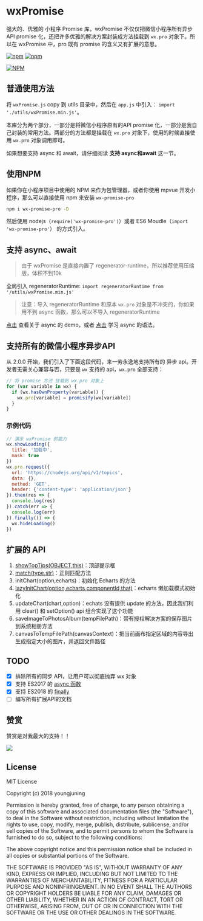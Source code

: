 # wxPromise

强大的、优雅的 小程序 Promise 库，wxPromise 不仅仅把微信小程序所有异步 API promise 化，还把许多优雅的解决方案封装成方法挂载到 `wx.pro` 对象下。所以在 wxPromise 中，pro 既有 promise 的含义又有扩展的意思。

[![npm](https://img.shields.io/npm/v/wx-promise-pro.svg)](https://www.npmjs.com/package/wx-promise-pro) [![npm](https://img.shields.io/npm/dm/wx-promise-pro.svg)](https://www.npmjs.com/package/wx-promise-pro)

[![NPM](https://nodei.co/npm/wx-promise-pro.png?compact=true)](https://nodei.co/npm/wx-promise-pro/)

## 普通使用方法

将 `wxPromise.js` copy 到 utils 目录中，然后在 `app.js` 中引入： `import './utils/wxPromise.min.js'`。

本库分为两个部分，一部分是将微信小程序原有的API promise 化，一部分是我自己封装的常用方法。两部分的方法都是挂载在 `wx.pro` 对象下，使用的时候直接使用 `wx.pro` 对象调用即可。

如果想要支持 async 和 await，请仔细阅读 **支持 async和await** 这一节。

## 使用NPM

如果你在小程序项目中使用的 NPM 来作为包管理器，或者你使用 mpvue 开发小程序，那么可以直接使用 npm 来安装 `wx-promise-pro`

```bash
npm i wx-promise-pro -D
```

然后使用 nodejs（`require('wx-promise-pro')`）或者 ES6 Moudle（`import 'wx-promise-pro'`） 的方式引入。

## 支持 async、await

> 由于 wxPromise 是直接内置了 regenerator-runtime，所以推荐使用压缩版，体积不到10k

全局引入 regeneratorRuntime: `import regeneratorRuntime from '/utils/wxPromise.min.js'`

> 注意：导入 regeneratorRuntime 和原本 `wx.pro` 对象是不冲突的，你如果用不到 async 函数，那么可以不导入 regeneratorRuntime

[点击](./detail/async.md) 查看关于 async 的 demo，或者 [点击](http://es6.ruanyifeng.com/#docs/async) 学习 async 的语法。

## 支持所有的微信小程序异步API

从 2.0.0 开始，我们引入了下面这段代码，来一劳永逸地支持所有的 异步 api。开发者无需关心兼容与否，只要是 `wx` 支持的 api，`wx.pro` 全部支持：

```js
// 将 promise 方法 挂载到 wx.pro 对象上
for (var variable in wx) {
  if (wx.hasOwnProperty(variable)) {
    wx.pro[variable] = promisify(wx[variable])
  }
}
```

### 示例代码

```js
// 演示 wxPromise 的能力
wx.showLoading({
  title: '加载中',
  mask: true
})
wx.pro.request({
  url: 'https://cnodejs.org/api/v1/topics',
  data: {},
  method: 'GET',
  header: {'content-type': 'application/json'}
}).then(res => {
  console.log(res)
}).catch(err => {
  console.log(err)
}).finally(() => {
  wx.hideLoading()
})
```

## 扩展的 API

1. [showTopTips(OBJECT,this)](./detail/showTopTips.md)：顶部提示框
2. [match(type,str)](./detail/match.md)：正则匹配方法
3. initChart(option,echarts)：初始化 Echarts 的方法
4. [lazyInitChart(option,echarts,componentId,that)](./detail/lazyInitChart.md)：echarts 懒加载模式初始化
5. updateChart(chart,option)：echats 没有提供 update 的方法，因此我们利用 clear() 和 setOption() api 组合实现了这个功能
6. saveImageToPhotosAlbum(tempFilePath)：带有授权解决方案的保存图片到系统相册方法
7. canvasToTempFilePath(canvasContext)：把当前画布指定区域的内容导出生成指定大小的图片，并返回文件路径

## TODO

* [x] 排除所有的同步 API，让用户可以彻底抛弃 wx 对象
* [x] 支持 ES2017 的 [async 函数](http://t.cn/RyUUVvA)
* [x] 支持 ES2018 的 [finally](http://t.cn/RuJyewc)
* [ ] 编写所有扩展API的文档

## 赞赏

赞赏是对我最大的支持！！

<img src="http://t.cn/RuKLpOz">

## License

MIT License

Copyright (c) 2018 youngjuning

Permission is hereby granted, free of charge, to any person obtaining a copy
of this software and associated documentation files (the "Software"), to deal
in the Software without restriction, including without limitation the rights
to use, copy, modify, merge, publish, distribute, sublicense, and/or sell
copies of the Software, and to permit persons to whom the Software is
furnished to do so, subject to the following conditions:

The above copyright notice and this permission notice shall be included in all
copies or substantial portions of the Software.

THE SOFTWARE IS PROVIDED "AS IS", WITHOUT WARRANTY OF ANY KIND, EXPRESS OR
IMPLIED, INCLUDING BUT NOT LIMITED TO THE WARRANTIES OF MERCHANTABILITY,
FITNESS FOR A PARTICULAR PURPOSE AND NONINFRINGEMENT. IN NO EVENT SHALL THE
AUTHORS OR COPYRIGHT HOLDERS BE LIABLE FOR ANY CLAIM, DAMAGES OR OTHER
LIABILITY, WHETHER IN AN ACTION OF CONTRACT, TORT OR OTHERWISE, ARISING FROM,
OUT OF OR IN CONNECTION WITH THE SOFTWARE OR THE USE OR OTHER DEALINGS IN THE
SOFTWARE.

